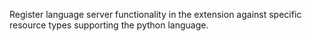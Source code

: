 Register language server functionality in the extension against specific resource types supporting the python language.

